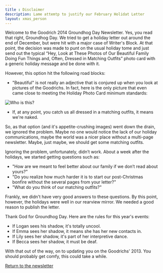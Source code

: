 ```yaml
---
title : Disclaimer
description: Lame attemtp to justify our February Holidat Letter
layout: xmas_person
---
```


Welcome to the Goodrich 2014 Groundhog Day Newsletter. Yes, you read that right, Groundhog Day. We tried to get a holiday letter out around the end of December, but were hit with a major case of Writer's Block. At that point, the decision was made to punt on the usual holiday tome and just send out the typical “Hey, Look at These Photos of Our Beautiful Family Doing Fun Things and, Often, Dressed in Matching Outfits” photo card with a generic holiday message and be done with it. 

However, this option hit the following road blocks: 

* "Beautiful" is not really an adjective that is conjured up when you look at pictures of the Goodrichs. In fact, here is the only picture that even came close to meeting the Holiday Photo Card minimum standards:

![Who is this?]({{urls.media}}/images/xmas2013/lily_jumping.jpg)

*  If, at any point, you catch us all dressed in a matching outfits, it means we're naked.

So, as that option (and it's appetite-crushing images) went down the drain, we ignored the problem. Maybe no one would notice the lack of our holiday communications, maybe the world was a nicer place without a multi-page newsletter.  Maybe, just maybe, we should get some matching outfits.

Ignoring the problem, unfortunately, didn’t work. About a week after the holidays, we started getting questions such as:

* "How are we meant to feel better about our family if we don’t read about yours?"
* "Do you realize how much harder it is to start our post-Christmas bonfire without the several pages from your letter?"
* "What do you think of our matching outfits?"

Frankly, we didn't have very good answers to these questions. By this point, however, the holidays were well in our rearview mirror. We needed a good reason to publish the letter.

Thank God for Groundhog Day. Here are the rules for this year's events:

* If Logan sees his shadow, it's totally uncool.
* If Emma sees her shadow, it means she has her new contacts in.
* If Lily sees her shadow, it's part of her interpretive dance.
* If Becca sees her shadow, it must be deaf.

With that out of the way, on to updating you on the Goodrichs' 2013. You should probably get comfy, this could take a while.  

[Return to the newsletter](/christmas/2013)
